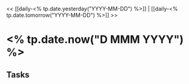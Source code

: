 << [[daily-<% tp.date.yesterday("YYYY-MM-DD") %>]] | [[daily-<% tp.date.tomorrow("YYYY-MM-DD") %>]] >>

# <% tp.date.now("D MMM YYYY") %>
## Tasks